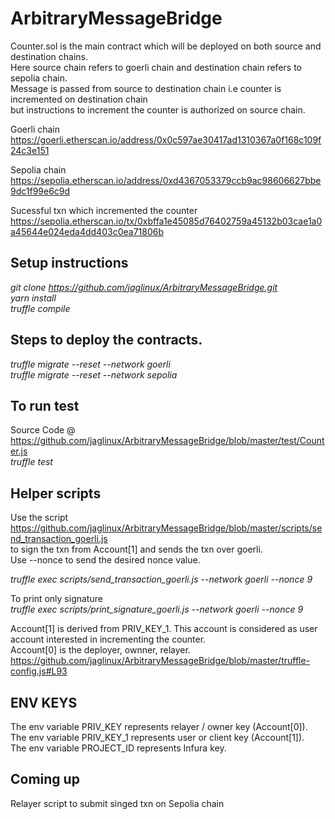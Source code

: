 # ArbitraryMessageBridge

Counter.sol is the main contract which will be deployed on both source and destination chains. <br>
Here source chain refers to goerli chain and destination chain refers to sepolia chain. <br>
Message is passed from source to destination chain i.e counter is incremented on destination chain <br>
but instructions to increment the counter is authorized  on source chain. <br>

Goerli chain 
https://goerli.etherscan.io/address/0x0c597ae30417ad1310367a0f168c109f24c3e151

Sepolia chain
https://sepolia.etherscan.io/address/0xd4367053379ccb9ac98606627bbe9dc1f99e6c9d

Sucessful txn which incremented the counter
https://sepolia.etherscan.io/tx/0xbffa1e45085d76402759a45132b03cae1a0a45644e024eda4dd403c0ea71806b
## Setup instructions<br>
*git clone https://github.com/jaglinux/ArbitraryMessageBridge.git* <br>
*yarn install*<br>
*truffle compile* <br>
## Steps to deploy the contracts. <br>
*truffle migrate --reset --network goerli* <br>
*truffle migrate --reset --network sepolia* <br>
## To run test
Source Code @ https://github.com/jaglinux/ArbitraryMessageBridge/blob/master/test/Counter.js <br>
*truffle test*

## Helper scripts
Use the script https://github.com/jaglinux/ArbitraryMessageBridge/blob/master/scripts/send_transaction_goerli.js <br>
to sign the txn from Account[1] and sends the txn over goerli. <br>
Use --nonce to send the desired nonce value.

*truffle exec  scripts/send_transaction_goerli.js --network goerli --nonce 9* <br>

To print only signature <br>
*truffle exec  scripts/print_signature_goerli.js --network goerli --nonce 9* <br>

Account[1] is derived from PRIV_KEY_1. This account is considered as user account interested in incrementing the counter. <br>
Account[0] is the deployer, ownner, relayer.
https://github.com/jaglinux/ArbitraryMessageBridge/blob/master/truffle-config.js#L93 <br>
## ENV KEYS
The env variable PRIV_KEY represents relayer / owner key (Account[0]). <br>
The env variable PRIV_KEY_1 represents user or client key (Account[1]). <br>
The env variable PROJECT_ID represents Infura key. <br>

## Coming up
Relayer script to submit singed txn on Sepolia chain <br>
